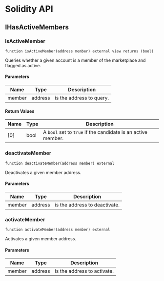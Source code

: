 # Solidity API

## IHasActiveMembers

### isActiveMember

```solidity
function isActiveMember(address member) external view returns (bool)
```

Queries whether a given account is a member of the marketplace and flagged as active.

#### Parameters

| Name | Type | Description |
| ---- | ---- | ----------- |
| member | address | is the address to query. |

#### Return Values

| Name | Type | Description |
| ---- | ---- | ----------- |
| [0] | bool | A `bool` set to `true` if the candidate is an active member. |

### deactivateMember

```solidity
function deactivateMember(address member) external
```

Deactivates a given member address.

#### Parameters

| Name | Type | Description |
| ---- | ---- | ----------- |
| member | address | is the address to deactivate. |

### activateMember

```solidity
function activateMember(address member) external
```

Activates a given member address.

#### Parameters

| Name | Type | Description |
| ---- | ---- | ----------- |
| member | address | is the address to activate. |

